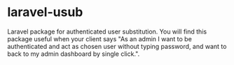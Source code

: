 # laravel-usub
Laravel package for authenticated user substitution. You will find this package useful when your client says "As an admin I want to be authenticated and act as chosen user without typing password, and want to back to my admin dashboard by single click.".

